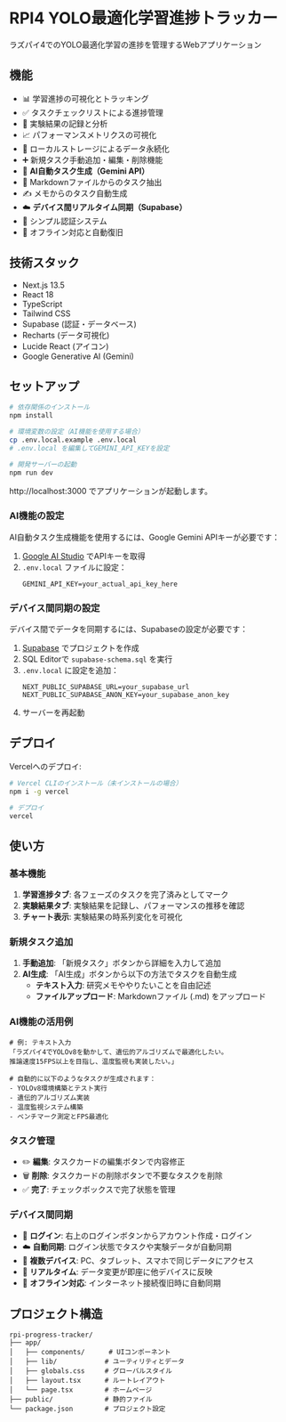 # RPI4 YOLO最適化学習進捗トラッカー

ラズパイ4でのYOLO最適化学習の進捗を管理するWebアプリケーション

## 機能

- 📊 学習進捗の可視化とトラッキング
- ✅ タスクチェックリストによる進捗管理
- 🧪 実験結果の記録と分析
- 📈 パフォーマンスメトリクスの可視化
- 💾 ローカルストレージによるデータ永続化
- ➕ 新規タスク手動追加・編集・削除機能
- 🤖 **AI自動タスク生成（Gemini API）**
- 📄 Markdownファイルからのタスク抽出
- ✍️ メモからのタスク自動生成
- ☁️ **デバイス間リアルタイム同期（Supabase）**
- 🔐 シンプル認証システム
- 📱 オフライン対応と自動復旧

## 技術スタック

- Next.js 13.5
- React 18
- TypeScript
- Tailwind CSS
- Supabase (認証・データベース)
- Recharts (データ可視化)
- Lucide React (アイコン)
- Google Generative AI (Gemini)

## セットアップ

```bash
# 依存関係のインストール
npm install

# 環境変数の設定（AI機能を使用する場合）
cp .env.local.example .env.local
# .env.local を編集してGEMINI_API_KEYを設定

# 開発サーバーの起動
npm run dev
```

http://localhost:3000 でアプリケーションが起動します。

### AI機能の設定

AI自動タスク生成機能を使用するには、Google Gemini APIキーが必要です：

1. [Google AI Studio](https://makersuite.google.com/app/apikey) でAPIキーを取得
2. `.env.local` ファイルに設定：
   ```
   GEMINI_API_KEY=your_actual_api_key_here
   ```

### デバイス間同期の設定

デバイス間でデータを同期するには、Supabaseの設定が必要です：

1. [Supabase](https://supabase.com) でプロジェクトを作成
2. SQL Editorで `supabase-schema.sql` を実行
3. `.env.local` に設定を追加：
   ```
   NEXT_PUBLIC_SUPABASE_URL=your_supabase_url
   NEXT_PUBLIC_SUPABASE_ANON_KEY=your_supabase_anon_key
   ```
4. サーバーを再起動

## デプロイ

Vercelへのデプロイ:

```bash
# Vercel CLIのインストール（未インストールの場合）
npm i -g vercel

# デプロイ
vercel
```

## 使い方

### 基本機能
1. **学習進捗タブ**: 各フェーズのタスクを完了済みとしてマーク
2. **実験結果タブ**: 実験結果を記録し、パフォーマンスの推移を確認
3. **チャート表示**: 実験結果の時系列変化を可視化

### 新規タスク追加
1. **手動追加**: 「新規タスク」ボタンから詳細を入力して追加
2. **AI生成**: 「AI生成」ボタンから以下の方法でタスクを自動生成
   - **テキスト入力**: 研究メモややりたいことを自由記述
   - **ファイルアップロード**: Markdownファイル (.md) をアップロード

### AI機能の活用例
```
# 例: テキスト入力
「ラズパイ4でYOLOv8を動かして、遺伝的アルゴリズムで最適化したい。
推論速度15FPS以上を目指し、温度監視も実装したい。」

# 自動的に以下のようなタスクが生成されます：
- YOLOv8環境構築とテスト実行
- 遺伝的アルゴリズム実装
- 温度監視システム構築
- ベンチマーク測定とFPS最適化
```

### タスク管理
- ✏️ **編集**: タスクカードの編集ボタンで内容修正
- 🗑️ **削除**: タスクカードの削除ボタンで不要なタスクを削除
- ✅ **完了**: チェックボックスで完了状態を管理

### デバイス間同期
- 🔐 **ログイン**: 右上のログインボタンからアカウント作成・ログイン
- ☁️ **自動同期**: ログイン状態でタスクや実験データが自動同期
- 📱 **複数デバイス**: PC、タブレット、スマホで同じデータにアクセス
- 🔄 **リアルタイム**: データ変更が即座に他デバイスに反映
- 📶 **オフライン対応**: インターネット接続復旧時に自動同期

## プロジェクト構造

```
rpi-progress-tracker/
├── app/
│   ├── components/      # UIコンポーネント
│   ├── lib/            # ユーティリティとデータ
│   ├── globals.css     # グローバルスタイル
│   ├── layout.tsx      # ルートレイアウト
│   └── page.tsx        # ホームページ
├── public/             # 静的ファイル
└── package.json        # プロジェクト設定
```